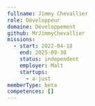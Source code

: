 ```yaml
---
fullname: Jimmy Chevallier
role: Développeur
domaine: Développement
github: MrJimmyChevallier
missions:
  - start: 2022-04-18
    end: 2025-09-30
    status: independent
    employer: Malt
    startups:
      - a-just
memberType: beta
competences: []
---
```

